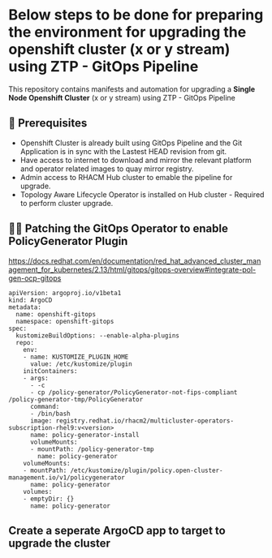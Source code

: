 # Below steps to be done for preparing the environment for upgrading the openshift cluster (x or y stream) using ZTP - GitOps Pipeline

This repository contains manifests and automation for upgrading a **Single Node Openshift Cluster** (x or y stream) using ZTP - GitOps Pipeline

## 🚀 Prerequisites
- Openshift Cluster is already built using GitOps Pipeline and the Git Application is in sync with the Lastest HEAD revision from git.
- Have access to internet to download and mirror the relevant platform and operator related images to quay mirror registry.
- Admin access to RHACM Hub cluster to emable the pipeline for upgrade.
- Topology Aware Lifecycle Operator is installed on Hub cluster - Required to perform cluster upgrade.

## 😵‍💫 Patching the GitOps Operator to enable PolicyGenerator Plugin
https://docs.redhat.com/en/documentation/red_hat_advanced_cluster_management_for_kubernetes/2.13/html/gitops/gitops-overview#integrate-pol-gen-ocp-gitops
```
apiVersion: argoproj.io/v1beta1
kind: ArgoCD
metadata:
  name: openshift-gitops
  namespace: openshift-gitops
spec:
  kustomizeBuildOptions: --enable-alpha-plugins
  repo:
    env:
    - name: KUSTOMIZE_PLUGIN_HOME
      value: /etc/kustomize/plugin
    initContainers:
    - args:
      - -c
      - cp /policy-generator/PolicyGenerator-not-fips-compliant /policy-generator-tmp/PolicyGenerator
      command:
      - /bin/bash
      image: registry.redhat.io/rhacm2/multicluster-operators-subscription-rhel9:v<version>
      name: policy-generator-install
      volumeMounts:
      - mountPath: /policy-generator-tmp
        name: policy-generator
    volumeMounts:
    - mountPath: /etc/kustomize/plugin/policy.open-cluster-management.io/v1/policygenerator
      name: policy-generator
    volumes:
    - emptyDir: {}
      name: policy-generator
```
## Create a seperate ArgoCD app to target to upgrade the cluster

## 
